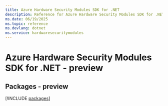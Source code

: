 ```yaml
---
title: Azure Hardware Security Modules SDK for .NET
description: Reference for Azure Hardware Security Modules SDK for .NET
ms.date: 06/19/2025
ms.topic: reference
ms.devlang: dotnet
ms.service: hardwaresecuritymodules
---
```

# Azure Hardware Security Modules SDK for .NET - preview
## Packages - preview
[!INCLUDE [packages](hardware-security-modules-index.md)]